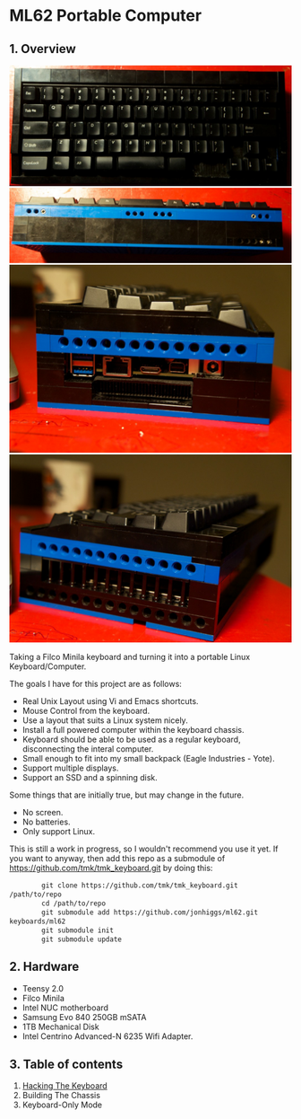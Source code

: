ML62 Portable Computer
======================

## 1. Overview

![Top](./doc/photos/DSC03629.jpg)
![Front](./doc/photos/DSC03628.jpg)
![Right](./doc/photos/DSC03631.jpg)
![Left](./doc/photos/DSC03632.jpg)


Taking a Filco Minila keyboard and turning it into a portable Linux
Keyboard/Computer.

The goals I have for this project are as follows:

- Real Unix Layout using Vi and Emacs shortcuts.
- Mouse Control from the keyboard.
- Use a layout that suits a Linux system nicely.
- Install a full powered computer within the keyboard chassis.
- Keyboard should be able to be used as a regular keyboard, disconnecting the
  interal computer.
- Small enough to fit into my small backpack (Eagle Industries - Yote).
- Support multiple displays.
- Support an SSD and a spinning disk.

Some things that are initially true, but may change in the future.

- No screen.
- No batteries.
- Only support Linux.

This is still a work in progress, so I wouldn't recommend you use it yet. If
you want to anyway, then add this repo as a submodule of
https://github.com/tmk/tmk_keyboard.git by doing this:

```Shell
        git clone https://github.com/tmk/tmk_keyboard.git /path/to/repo
        cd /path/to/repo
        git submodule add https://github.com/jonhiggs/ml62.git keyboards/ml62
        git submodule init
        git submodule update
```

## 2. Hardware
- Teensy 2.0
- Filco Minila
- Intel NUC motherboard
- Samsung Evo 840 250GB mSATA
- 1TB Mechanical Disk
- Intel Centrino Advanced-N 6235 Wifi Adapter.

## 3. Table of contents

1. [Hacking The Keyboard](./doc/keyboard.md)
2. Building The Chassis
3. Keyboard-Only Mode
